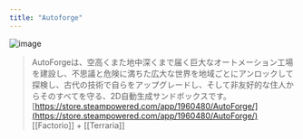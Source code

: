 ```yaml
---
title: "Autoforge"
---
```


![image](https://gyazo.com/330054de89d92cceb2f30da51a5e19c6/thumb/1000)

> AutoForgeは、空高くまた地中深くまで届く巨大なオートメーション工場を建設し、不思議と危険に満ちた広大な世界を地域ごとにアンロックして探検し、古代の技術で自らをアップグレードし、そして非友好的な住人からそのすべてを守る、2D自動生成サンドボックスです。
[https://store.steampowered.com/app/1960480/AutoForge/](https://store.steampowered.com/app/1960480/AutoForge/)
[[Factorio]] + [[Terraria]]
